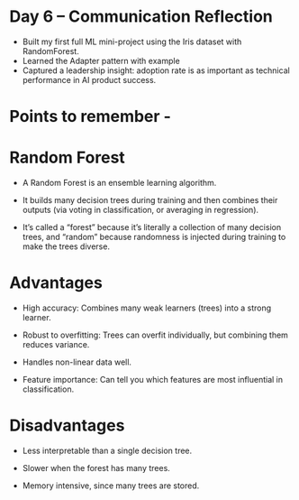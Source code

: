 

# Day 6 – Communication Reflection

- Built my first full ML mini-project using the Iris dataset with RandomForest.  
- Learned the Adapter pattern with example  
- Captured a leadership insight: adoption rate is as important as technical performance in AI product success.

# Points to remember - 
# Random Forest 

- A Random Forest is an ensemble learning algorithm.

- It builds many decision trees during training and then combines their outputs (via voting in classification, or averaging in regression).

- It’s called a “forest” because it’s literally a collection of many decision trees, and “random” because randomness is injected during training to make the trees diverse.

# Advantages

- High accuracy: Combines many weak learners (trees) into a strong learner.

- Robust to overfitting: Trees can overfit individually, but combining them reduces variance.

- Handles non-linear data well.

- Feature importance: Can tell you which features are most influential in classification.

# Disadvantages

- Less interpretable than a single decision tree.

- Slower when the forest has many trees.

- Memory intensive, since many trees are stored.

